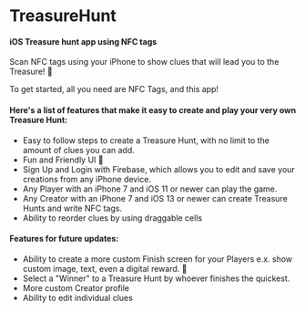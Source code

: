 # TreasureHunt
#### iOS Treasure hunt app using NFC tags
Scan NFC tags using your iPhone to show clues that will lead you to the Treasure! 💎

To get started, all you need are NFC Tags, and this app!

#### Here's a list of features that make it easy to create and play your very own Treasure Hunt:

* Easy to follow steps to create a Treasure Hunt, with no limit to the amount of clues you can add.
* Fun and Friendly UI 📱
* Sign Up and Login with Firebase, which allows you to edit and save your creations from any iPhone device.
* Any Player with an iPhone 7 and iOS 11 or newer can play the game.
* Any Creator with an iPhone 7 and iOS 13 or newer can create Treasure Hunts and write NFC tags.
* Ability to reorder clues by using draggable cells

#### Features for future updates:
* Ability to create a more custom Finish screen for your Players e.x. show custom image, text, even a digital reward. 🎁
* Select a "Winner" to a Treasure Hunt by whoever finishes the quickest.
* More custom Creator profile
* Ability to edit individual clues
